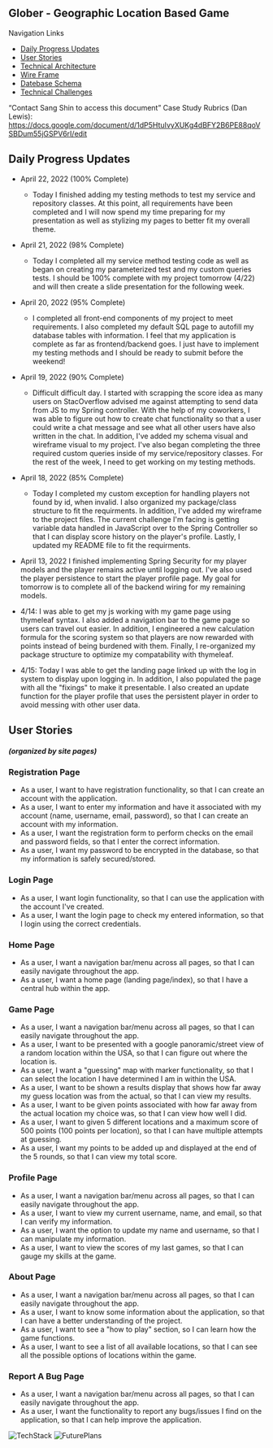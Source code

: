 ## Glober - Geographic Location Based Game

Navigation Links
- [Daily Progress Updates](#Daily-Progress)
- [User Stories](#User-Stories)
- [Technical Architecture](#Technical-Architecture)
- [Wire Frame](#Wire-Frame)
- [Datebase Schema](#Datebase-Schema)
- [Technical Challenges](#Technical-Challenges)

“Contact Sang Shin to access this document”
Case Study Rubrics (Dan Lewis): https://docs.google.com/document/d/1dP5HtuIvyXUKg4dBFY2B6PE88qoVSBDum55jGSPV6rI/edit

## Daily Progress Updates

- April 22, 2022 (100% Complete)
  - Today I finished adding my testing methods to test my service and repository classes. At this point, all requirements have been completed and I will now spend my time preparing for my presentation as well as stylizing my pages to better fit my overall theme.

- April 21, 2022 (98% Complete)
  - Today I completed all my service method testing code as well as began on creating my parameterized test and my custom queries tests. I should be 100% complete with my project tomorrow (4/22) and will then create a slide presentation for the following week.

- April 20, 2022 (95% Complete)
  - I completed all front-end components of my project to meet requirements. I also completed my default SQL page to autofill my database tables with information. I feel that my application is complete as far as frontend/backend goes. I just have to implement my testing methods and I should be ready to submit before the weekend!

- April 19, 2022 (90% Complete)
  - Difficult difficult day. I started with scrapping the score idea as many users on StacOverflow advised me against attempting to send data from JS to my Spring controller. With the help of my coworkers, I was able to figure out how to create chat functionality so that a user could write a chat message and see what all other users have also written in the chat. In addition, I've added my schema visual and wireframe visual to my project. I've also began completing the three required custom queries inside of my service/repository classes. For the rest of the week, I need to get working on my testing methods.

- April 18, 2022 (85% Complete)  
  - Today I completed my custom exception for handling players not found by id, when invalid. I also organized my package/class structure to fit the requirments. In addition, I've added my wireframe to the project files. The current challenge I'm facing is getting variable data handled in JavaScript over to the Spring Controller so that I can display score history on the player's profile. Lastly, I updated my README file to fit the requirments.

- April 13, 2022  I finished implementing Spring Security for my player models and the player remains active until logging out. I've also used the player persistence to start the
player profile page. My goal for tomorrow is to complete all of the backend wiring for my remaining models.

- 4/14: I was able to get my js working with my game page using thymeleaf syntax. I also added a navigation bar to the game page so users can travel out easier. In 
addition, I engineered a new calculation formula for the scoring system so that players are now rewarded with points instead of being burdened with them. Finally, I 
re-organized my package structure to optimize my compatability with thymeleaf.

- 4/15: Today I was able to get the landing page linked up with the log in system to display upon logging in. In addition, I also populated the page with all the 
"fixings" to make it presentable. I also created an update function for the player profile that uses the persistent player in order to avoid messing with other user data.

## User Stories
##### (organized by site pages)

### Registration Page
- As a user, I want to have registration functionality, so that I can create an account with the application.
- As a user, I want to enter my information and have it associated with my account (name, username, email, password), so that I can create an account with my information.
- As a user, I want the registration form to perform checks on the email and password fields, so that I enter the correct information.
- As a user, I want my password to be encrypted in the database, so that my information is safely secured/stored.

### Login Page
- As a user, I want login functionality, so that I can use the application with the account I've created.
- As a user, I want the login page to check my entered information, so that I login using the correct credentials.

### Home Page
- As a user, I want a navigation bar/menu across all pages, so that I can easily navigate throughout the app.
- As a user, I want a home page (landing page/index), so that I have a central hub within the app.

### Game Page
- As a user, I want a navigation bar/menu across all pages, so that I can easily navigate throughout the app.
- As a user, I want to be presented with a google panoramic/street view of a random location within the USA, so that I can figure out where the location is.
- As a user, I want a "guessing" map with marker functionality, so that I can select the location I have determined I am in within the USA.
- As a user, I want to be shown a results display that shows how far away my guess location was from the actual, so that I can view my results.
- As a user, I want to be given points associated with how far away from the actual location my choice was, so that I can view how well I did.
- As a user, I want to given 5 different locations and a maximum score of 500 points (100 points per location), so that I can have multiple attempts at guessing.
- As a user, I want my points to be added up and displayed at the end of the 5 rounds, so that I can view my total score.

### Profile Page
- As a user, I want a navigation bar/menu across all pages, so that I can easily navigate throughout the app.
- As a user, I want to view my current username, name, and email, so that I can verify my information.
- As a user, I want the option to update my name and username, so that I can manipulate my information.
- As a user, I want to view the scores of my last games, so that I can gauge my skills at the game.

### About Page
- As a user, I want a navigation bar/menu across all pages, so that I can easily navigate throughout the app.
- As a user, I want to know some information about the application, so that I can have a better understanding of the project.
- As a user, I want to see a "how to play" section, so I can learn how the game functions.
- As a user, I want to see a list of all available locations, so that I can see all the possible options of locations within the game.

### Report A Bug Page
- As a user, I want a navigation bar/menu across all pages, so that I can easily navigate throughout the app.
- As a user, I want the functionality to report any bugs/issues I find on the application, so that I can help improve the application.

![TechStack](https://user-images.githubusercontent.com/99348669/164789427-3a031c02-c46b-45ce-bc93-fb57c1f64aeb.png)
![FuturePlans](https://user-images.githubusercontent.com/99348669/164789454-17c60b65-4017-4d81-bb3b-7d3e664dfa57.png)
